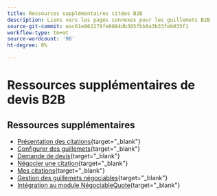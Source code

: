 ```yaml
---
title: Ressources supplémentaires citées B2B
description: Liens vers les pages connexes pour les guillemets B2B
source-git-commit: eac61e862279fe0884db305fbb0a3b33feb035f1
workflow-type: tm+mt
source-wordcount: '96'
ht-degree: 0%

---
```


# Ressources supplémentaires de devis B2B

## Ressources supplémentaires

- [Présentation des citations](https://experienceleague.adobe.com/docs/commerce-admin/b2b/quotes/quotes.html){target="_blank"}
- [Configurer des guillemets](https://experienceleague.adobe.com/docs/commerce-admin/b2b/quotes/configure-quotes.html){target="_blank"}
- [Demande de devis](https://experienceleague.adobe.com/docs/commerce-admin/b2b/quotes/quote-request.html){target="_blank"}
- [Négocier une citation](https://experienceleague.adobe.com/docs/commerce-admin/b2b/quotes/quote-price-negotiation.html){target="_blank"}
- [Mes citations](https://experienceleague.adobe.com/docs/commerce-admin/b2b/quotes/account-dashboard-my-quotes.html){target="_blank"}
- [Gestion des guillemets négociables](https://developer.adobe.com/commerce/webapi/rest/b2b/negotiable-manage/){target="_blank"}
- [Intégration au module NégociableQuote](https://developer.adobe.com/commerce/webapi/rest/b2b/negotiable-quote/){target="_blank"}
